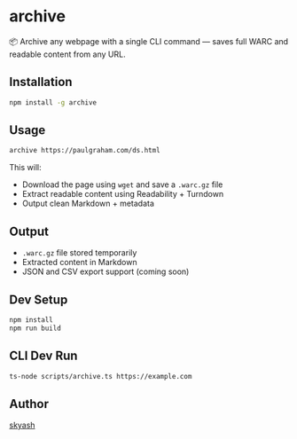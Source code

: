 # archive

📦 Archive any webpage with a single CLI command — saves full WARC and readable content from any URL.

## Installation

```bash
npm install -g archive
```

## Usage

```bash
archive https://paulgraham.com/ds.html
```

This will:

- Download the page using `wget` and save a `.warc.gz` file
- Extract readable content using Readability + Turndown
- Output clean Markdown + metadata

## Output

- `.warc.gz` file stored temporarily
- Extracted content in Markdown
- JSON and CSV export support (coming soon)

## Dev Setup

```bash
npm install
npm run build
```

## CLI Dev Run

```bash
ts-node scripts/archive.ts https://example.com
```

## Author

[skyash](https://github.com/skyash-dev)
